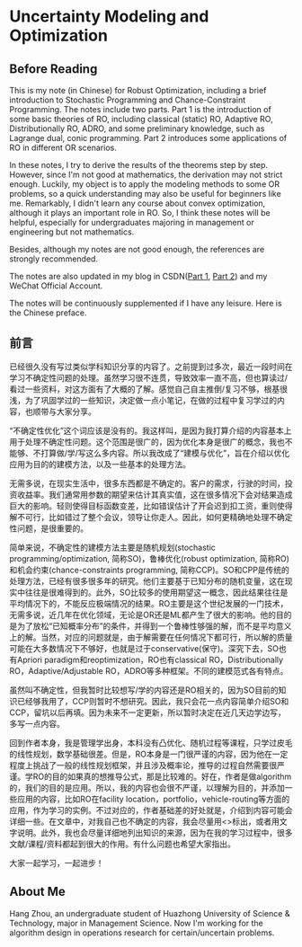 # Uncertainty Modeling and Optimization

## Before Reading

This is my note (in Chinese) for Robust Optimization, including a brief introduction to Stochastic Programming and Chance-Constraint Programming. The notes include two parts. Part 1 is the introduction of some basic theories of RO, including classical (static) RO, Adaptive RO, Distributionally RO, ADRO, and some preliminary knowledge, such as Lagrange dual, conic programming. Part 2 introduces some applications of RO in different OR scenarios. 

In these notes, I try to derive the results of the theorems step by step. However, since I'm not good at mathematics, the derivation may not strict enough. Luckily, my object is to apply the modeling methods to some OR problems, so a quick understanding may also be useful for beginners like me. Remarkably, I didn't learn any course about convex optimization, although it plays an important role in RO. So, I think these notes will be helpful, especially for undergraduates majoring in management or engineering but not mathematics.

Besides, although my notes are not good enough, the references are strongly recommended.

The notes are also updated in my blog in CSDN([Part 1](https://blog.csdn.net/zll_hust/article/details/123988838?spm=1001.2014.3001.5501), [Part 2](https://blog.csdn.net/zll_hust/article/details/124230862?spm=1001.2014.3001.5501)) and my WeChat Official Account.

The notes will be continuously supplemented if I have any leisure. Here is the Chinese preface.

## 前言

已经很久没有写过类似学科知识分享的内容了。之前提到过多次，最近一段时间在学习不确定性问题的处理。虽然学习很不连贯，导致效率一直不高，但也算读过/看过一些资料，对这方面有了大概的了解。感觉自己自主推倒/复习不够，根基很浅，为了巩固学过的一些知识，决定做一点小笔记，在做的过程中复习学过的内容，也顺带与大家分享。

“不确定性优化”这个词应该是没有的。我这样叫，是因为我打算介绍的内容基本上用于处理不确定性问题。这个范围是很广的，因为优化本身是很广的概念，我也不能够、不打算做/学/写这么多内容。所以我改成了“建模与优化”，旨在介绍以优化应用为目的的建模方法，以及一些基本的处理方法。

无需多说，在现实生活中，很多东西都是不确定的。客户的需求，行驶的时间，投资收益率。我们通常用参数的期望来估计其真实值，这在很多情况下会对结果造成巨大的影响。轻则使得目标函数变差，比如错误估计了开会迟到扣工资，重则使得解不可行，比如错过了整个会议，领导让你走人。因此，如何更精确地处理不确定性问题，是很重要的。

简单来说，不确定性的建模方法主要是随机规划(stochastic programming/optimization, 简称SO)，鲁棒优化(robust optimization, 简称RO)和机会约束(chance-constraints programming, 简称CCP)。SO和CPP是传统的处理方法，已经有很多很多年的研究。他们主要基于已知分布的随机变量，这在现实中往往是很难得到的。此外，SO比较多的使用期望这一概念，因此结果往往是平均情况下的，不能反应极端情况的结果。RO主要是这个世纪发展的一门技术，无需多说，近几年在优化领域，无论是OR还是ML都产生了很大的影响。他的目的是为了放松“已知概率分布”的条件，并得到一个鲁棒性够强的解，而不是平均意义上的解。当然，对应的问题就是，由于解需要在任何情况下都可行，所以解的质量可能在大多数情况下不够好，也就是过于conservative(保守)。深究下去，SO也有Apriori paradigm和reoptimization，RO也有classical RO，Distributionally RO，Adaptive/Adjustable RO，ADRO等多种框架。不同的建模范式各有特点。

虽然叫不确定性，但我暂时比较想写/学的内容还是RO相关的，因为SO目前的知识已经够我用了，CCP则暂时不想研究。因此，我只会花一点内容简单介绍SO和CCP，留坑以后再填。因为未来不一定更新，所以暂时决定在近几天边学边写，多写一点内容。

回到作者本身，我是管理学出身，本科没有凸优化、随机过程等课程，只学过皮毛的线性规划，数学基础很差。但是，RO本身是一门很严谨的内容，因为他在一定程度上挑战了一般的线性规划框架，并且涉及概率论，推导的过程自然需要很严谨。学RO的目的如果真的想推导公式，那是比较难的。好在，作者是做algorithm的，我们的目的是应用。所以，我的内容也会很不严谨，以理解为目的，并添加一些应用的内容，比如RO在facility location，portfolio，vehicle-routing等方面的应用，作为学习的实例。不过对应的，作者基础差的好处就是，介绍到内容可能会详细一些。在文章中，对我自己也不确定的内容，我会尽量用<>标出，或者用文字说明。此外，我也会尽量详细地列出知识的来源，因为在我的学习过程中，很多文献/课程/资料都起到很大的作用。有什么问题也希望大家指出。

大家一起学习，一起进步！

## About Me

Hang Zhou, an undergraduate student of Huazhong University of Science & Technology, major in Management Science. Now I'm working for the algorithm design in operations research for certain/uncertain problems.
